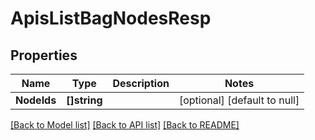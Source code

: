 # ApisListBagNodesResp

## Properties
Name | Type | Description | Notes
------------ | ------------- | ------------- | -------------
**NodeIds** | **[]string** |  | [optional] [default to null]

[[Back to Model list]](../README.md#documentation-for-models) [[Back to API list]](../README.md#documentation-for-api-endpoints) [[Back to README]](../README.md)

